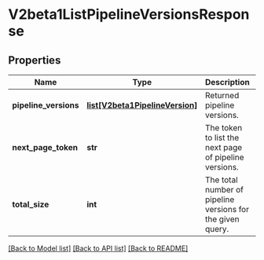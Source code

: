 # V2beta1ListPipelineVersionsResponse

## Properties
Name | Type | Description | Notes
------------ | ------------- | ------------- | -------------
**pipeline_versions** | [**list[V2beta1PipelineVersion]**](V2beta1PipelineVersion.md) | Returned pipeline versions. | [optional] 
**next_page_token** | **str** | The token to list the next page of pipeline versions. | [optional] 
**total_size** | **int** | The total number of pipeline versions for the given query. | [optional] 

[[Back to Model list]](../README.md#documentation-for-models) [[Back to API list]](../README.md#documentation-for-api-endpoints) [[Back to README]](../README.md)


